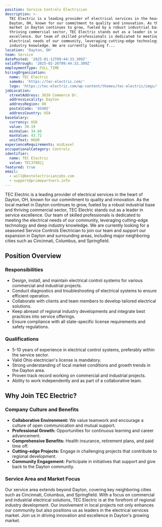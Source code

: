 ```yaml
---
position: Service Controls Electrician
description: >-
  TEC Electric is a leading provider of electrical services in the heart of
  Dayton, OH, known for our commitment to quality and innovation. As the local
  market in Dayton continues to grow, fueled by a robust industrial base and
  thriving commercial sector, TEC Electric stands out as a leader in service
  excellence. Our team of skilled professionals is dedicated to meeting the
  electrical needs of our community, leveraging cutting-edge technology and deep
  industry knowledge. We are currently looking f...
location: 'Dayton, OH'
team: Service
datePosted: '2025-01-12T09:44:33.309Z'
validThrough: '2025-02-26T09:44:33.309Z'
employmentType: FULL_TIME
hiringOrganization:
  name: TEC Electric
  sameAs: 'https://tec-electric.com/'
  logo: 'https://tec-electric.com/wp-content/themes/tec-electric/imgs/tec-logo.png'
jobLocation:
  streetAddress: 3639 Commerce Dr.
  addressLocality: Dayton
  addressRegion: OH
  postalCode: '45402'
  addressCountry: USA
baseSalary:
  currency: USD
  value: 39.19
  minValue: 34.66
  maxValue: 43.72
  unitText: HOUR
experienceRequirements: midLevel
occupationalCategory: Controls
identifier:
  name: TEC Electric
  value: TEC3f802j
featured: true
email:
  - will@bestelectricianjobs.com
  - support@primepartners.info
---
```




TEC Electric is a leading provider of electrical services in the heart of Dayton, OH, known for our commitment to quality and innovation. As the local market in Dayton continues to grow, fueled by a robust industrial base and thriving commercial sector, TEC Electric stands out as a leader in service excellence. Our team of skilled professionals is dedicated to meeting the electrical needs of our community, leveraging cutting-edge technology and deep industry knowledge. We are currently looking for a seasoned Service Controls Electrician to join our team and support our expansion in Dayton and surrounding areas, including major neighboring cities such as Cincinnati, Columbus, and Springfield.

## Position Overview

### Responsibilities

- Design, install, and maintain electrical control systems for various commercial and industrial projects.
- Conduct diagnostics and troubleshooting of electrical systems to ensure efficient operation.
- Collaborate with clients and team members to develop tailored electrical solutions.
- Keep abreast of regional industry developments and integrate best practices into service offerings.
- Ensure compliance with all state-specific license requirements and safety regulations.

### Qualifications

- 5-10 years of experience in electrical control systems, preferably within the service sector.
- Valid Ohio electrician's license is mandatory.
- Strong understanding of local market conditions and growth trends in the Dayton area.
- Proven track record working on commercial and industrial projects.
- Ability to work independently and as part of a collaborative team.

## Why Join TEC Electric?

### Company Culture and Benefits

- **Collaborative Environment:** We value teamwork and encourage a culture of open communication and mutual support.
- **Professional Growth:** Opportunities for continuous learning and career advancement.
- **Comprehensive Benefits:** Health insurance, retirement plans, and paid time off.
- **Cutting-edge Projects:** Engage in challenging projects that contribute to regional development.
- **Community Engagement:** Participate in initiatives that support and give back to the Dayton community.

### Service Area and Market Focus

Our service area extends beyond Dayton, covering key neighboring cities such as Cincinnati, Columbus, and Springfield. With a focus on commercial and industrial electrical solutions, TEC Electric is at the forefront of regional industry development. Our involvement in local projects not only enhances our community but also positions us as leaders in the electrical services market. Join us in driving innovation and excellence in Dayton's growing market.
